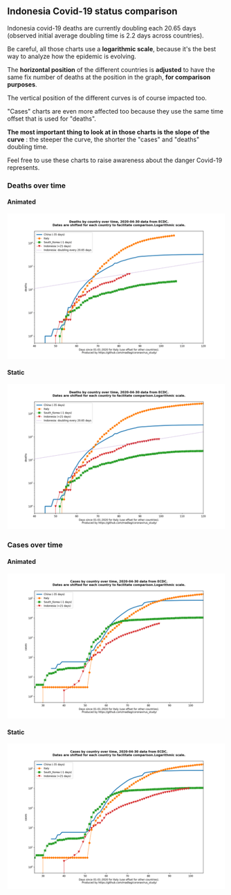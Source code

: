 ## Indonesia Covid-19 status comparison 

Indonesia covid-19 deaths are currently doubling each 20.65 days (observed initial average doubling time is 2.2 days across countries).



Be careful, all those charts use a **logarithmic scale**, because it's the best way to analyze how the epidemic is evolving.
 
The **horizontal position** of the different countries is **adjusted** to have the same fix number of deaths at the position in the graph, **for comparison purposes**.

The vertical position of the different curves is of course impacted too.

"Cases" charts are even more affected too because they use the same time offset that is used for "deaths".

**The most important thing to look at in those charts is the slope of the curve** : the steeper the curve, the shorter the "cases" and "deaths" doubling time.

Feel free to use these charts to raise awareness about the danger Covid-19 represents. 


 
### Deaths over time
 
#### Animated
![Indonesia covid-19 deaths animated chart](https://raw.githubusercontent.com/madlag/coronavirus_study/master/notebooks/graphs/2020-04-30/countries/Indonesia/2020-04-30_Indonesia_deaths.gif "Indonesia covid-19 deaths animated chart")   
 
#### Static
![Indonesia covid-19 deaths static chart](https://raw.githubusercontent.com/madlag/coronavirus_study/master/notebooks/graphs/2020-04-30/countries/Indonesia/2020-04-30_Indonesia_deaths.png "Indonesia covid-19 deaths static chart")   

 
### Cases over time
 
#### Animated
![Indonesia covid-19 cases animated chart](https://raw.githubusercontent.com/madlag/coronavirus_study/master/notebooks/graphs/2020-04-30/countries/Indonesia/2020-04-30_Indonesia_cases.gif "Indonesia covid-19 cases animated chart")   
 
#### Static
![Indonesia covid-19 cases static chart](https://raw.githubusercontent.com/madlag/coronavirus_study/master/notebooks/graphs/2020-04-30/countries/Indonesia/2020-04-30_Indonesia_cases.png "Indonesia covid-19 cases static chart")   

